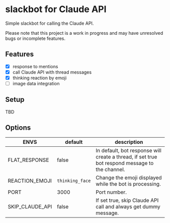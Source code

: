 # slackbot for Claude API

Simple slackbot for calling the Claude API.

Please note that this project is a work in progress and may have unresolved bugs or incomplete features.

## Features

- [x] response to mentions
- [x] call Claude API with thread messages
- [x] thinking reaction by emoji
- [ ] image data integration

## Setup

TBD

## Options

| ENVS | default | description |
| -------- | -------- | -------- |
| FLAT_RESPONSE   | false  | In default, bot response will create a thread, if set true bot respond message to the channel.  |
| REACTION_EMOJI   | `thinking_face` | Change the emoji displayed while the bot is processing. |
| PORT   | 3000   | Port number.  |
| SKIP_CLAUDE_API   | false   | If set true, skip Claude API call and always get dummy message.  |
